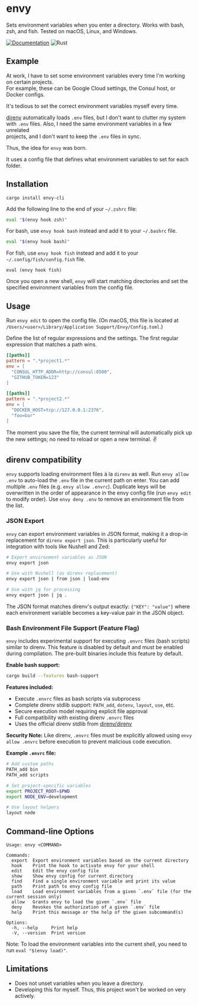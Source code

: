 # envy

Sets environment variables when you enter a directory.
Works with bash, zsh, and fish.
Tested on macOS, Linux, and Windows.

[![Documentation](https://docs.rs/envy-cli/badge.svg)](https://docs.rs/envy-cli/)
![Rust](https://github.com/mre/envy/workflows/Rust/badge.svg)

## Example

At work, I have to set some environment variables every time I'm working on certain projects.  
For example, these can be Google Cloud settings, the Consul host, or Docker configs.

It's tedious to set the correct environment variables myself every time.

[direnv] automatically loads `.env` files, but I don't want to clutter my system  
with `.env` files. Also, I need the same environment variables in a few unrelated  
projects, and I don't want to keep the `.env` files in sync.

Thus, the idea for `envy` was born.

It uses a config file that defines what environment variables to set for each folder.

## Installation

```
cargo install envy-cli
```

Add the following line to the end of your `~/.zshrc` file:

```zsh
eval "$(envy hook zsh)"
```

For bash, use `envy hook bash` instead and add it to your `~/.bashrc` file.

```bash
eval "$(envy hook bash)"
```

For fish, use `envy hook fish` instead and add it to your
`~/.config/fish/config.fish` file.

```fish
eval (envy hook fish)
```

Once you open a new shell, `envy` will start matching directories and set the
specified environment variables from the config file.

## Usage

Run `envy edit` to open the config file. (On macOS, this file is located at
`/Users/<user>/Library/Application Support/Envy/Config.toml`.)

Define the list of regular expressions and the settings.
The first regular expression that matches a path wins.

```toml
[[paths]]
pattern = ".*project1.*"
env = [
  "CONSUL_HTTP_ADDR=http://consul:8500",
  "GITHUB_TOKEN=123"
]

[[paths]]
pattern = ".*project2.*"
env = [
  "DOCKER_HOST=tcp://127.0.0.1:2376",
  "foo=bar"
]
```

The moment you save the file, the current terminal will automatically pick up
the new settings; no need to reload or open a new terminal. :v:

## direnv compatibility

`envy` supports loading environment files à la `direnv` as well. Run `envy allow
.env` to auto-load the `.env` file in the current path on enter. You can add
multiple `.env` files (e.g. `envy allow .envrc`). Duplicate keys will be
overwritten in the order of appearance in the envy config file (run `envy edit`
to modify order). Use `envy deny .env` to remove an environment file from the
list.

### JSON Export

`envy` can export environment variables in JSON format, making it a drop-in replacement for `direnv export json`. This is particularly useful for integration with tools like Nushell and Zed:

```bash
# Export environment variables as JSON
envy export json

# Use with Nushell (as direnv replacement)
envy export json | from json | load-env

# Use with jq for processing
envy export json | jq .
```

The JSON format matches direnv's output exactly: `{"KEY": "value"}` where each environment variable becomes a key-value pair in the JSON object.

### Bash Environment File Support (Feature Flag)

`envy` includes experimental support for executing `.envrc` files (bash scripts) similar to direnv. This feature is disabled by default and must be enabled during compilation. The pre-built binaries include this feature by default.

**Enable bash support:**
```bash
cargo build --features bash-support
```

**Features included:**
- Execute `.envrc` files as bash scripts via subprocess
- Complete direnv stdlib support: `PATH_add`, `dotenv`, `layout`, `use`, etc.
- Secure execution model requiring explicit file approval
- Full compatibility with existing direnv `.envrc` files
- Uses the official direnv stdlib from [direnv/direnv](https://github.com/direnv/direnv/blob/5ffdaec7eed3ac7d6bdfe2dd098437233c78d0dc/stdlib.sh)

**Security Note:** Like direnv, `.envrc` files must be explicitly allowed using `envy allow .envrc` before execution to prevent malicious code execution.

**Example `.envrc` file:**
```bash
# Add custom paths
PATH_add bin
PATH_add scripts

# Set project-specific variables
export PROJECT_ROOT=$PWD
export NODE_ENV=development

# Use layout helpers
layout node
```

## Command-line Options

```
Usage: envy <COMMAND>

Commands:
  export  Export environment variables based on the current directory
  hook    Print the hook to activate envy for your shell
  edit    Edit the envy config file
  show    Show envy config for current directory
  find    Find a single environment variable and print its value
  path    Print path to envy config file
  load    Load environment variables from a given `.env` file (for the current session only)
  allow   Grants envy to load the given `.env` file
  deny    Revokes the authorization of a given `.env` file
  help    Print this message or the help of the given subcommand(s)

Options:
  -h, --help     Print help
  -V, --version  Print version
```

Note: To load the environment variables into the current shell, you need to run `eval "$(envy load)"`.

## Limitations

- Does not unset variables when you leave a directory.
- Developing this for myself. Thus, this project won't be worked on very actively.

[direnv]: https://direnv.net/
